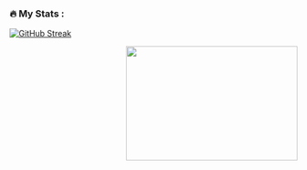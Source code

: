 ### :fire: My Stats :
[![GitHub Streak](http://github-readme-streak-stats.herokuapp.com?user=muratozkol&theme=highcontrast&background=000000&ring=FFA500&fire=DD2727&currStreakLabel=DD2727)](https://git.io/streak-stats)

[<img align="right" src="https://github-readme-stats.vercel.app/api/top-langs/?username=muratozkol&layout=compact&theme=dark" width="300px" height="200"/>](https://github.com/muratozkol/github-readme-stats)






